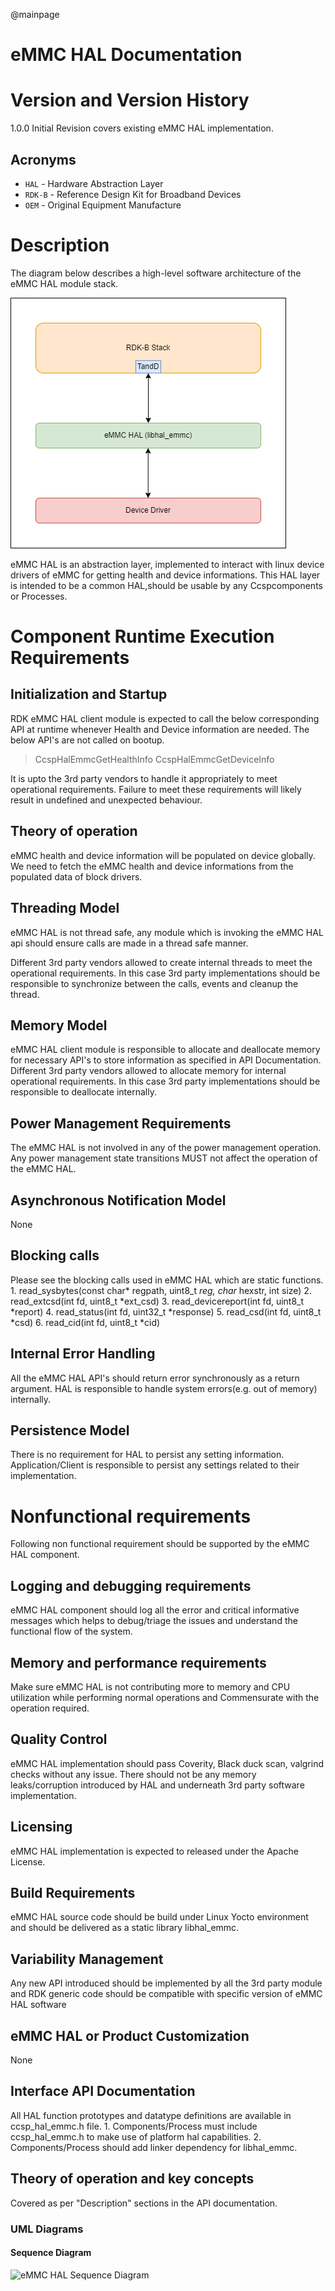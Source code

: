 @mainpage

# eMMC HAL Documentation

# Version and Version History


1.0.0 Initial Revision covers existing eMMC HAL implementation.

## Acronyms

- `HAL` \- Hardware Abstraction Layer
- `RDK-B` \- Reference Design Kit for Broadband Devices
- `OEM` \- Original Equipment Manufacture

# Description
The diagram below describes a high-level software architecture of the eMMC HAL module stack.

![eMMC HAL Architecture Diag](images/eMMC_HAL_Architetcture.png)

eMMC HAL is an abstraction layer, implemented to interact with linux device drivers of eMMC for getting health and device informations. This HAL layer is intended to be a common HAL,should be usable by any Ccspcomponents or Processes.

# Component Runtime Execution Requirements

## Initialization and Startup

RDK eMMC HAL client module is expected to call the below corresponding API at runtime whenever Health and Device information are needed. The below API's are not called on bootup.

> CcspHalEmmcGetHealthInfo
> CcspHalEmmcGetDeviceInfo

It is upto the 3rd party vendors to handle it appropriately to meet operational requirements. Failure to meet these requirements will likely result in undefined and unexpected behaviour.

## Theory of operation

eMMC health and device information will be populated on device globally. We need to fetch the eMMC health and device informations from the populated data of block drivers. 

## Threading Model

eMMC HAL is not thread safe, any module which is invoking the eMMC HAL api should ensure calls are made in a thread safe manner.

Different 3rd party vendors allowed to create internal threads to meet the operational requirements. In this case 3rd party implementations
should be responsible to synchronize between the calls, events and cleanup the thread.

## Memory Model

eMMC HAL client module is responsible to allocate and deallocate memory for necessary API's to store information as specified in API Documentation.
Different 3rd party vendors allowed to allocate memory for internal operational requirements. In this case 3rd party implementations should be responsible to deallocate internally.

## Power Management Requirements

The eMMC HAL is not involved in any of the power management operation. Any power management state transitions MUST not affect the operation of the eMMC HAL.

## Asynchronous Notification Model
None

## Blocking calls
Please see the blocking calls used in eMMC HAL which are static functions.
     1. read_sysbytes(const char* regpath, uint8_t *reg, char* hexstr, int size)
     2. read_extcsd(int fd, uint8_t *ext_csd)
     3. read_devicereport(int fd, uint8_t *report)
     4. read_status(int fd, uint32_t *response)
     5. read_csd(int fd, uint8_t *csd)
     6. read_cid(int fd, uint8_t *cid)

## Internal Error Handling

All the eMMC HAL API's should return error synchronously as a return argument. HAL is responsible to handle system errors(e.g. out of memory) internally.

## Persistence Model

There is no requirement for HAL to persist any setting information. Application/Client is responsible to persist any settings related to their implementation.

# Nonfunctional requirements

Following non functional requirement should be supported by the eMMC HAL component.

## Logging and debugging requirements

eMMC HAL component should log all the error and critical informative messages which helps to debug/triage the issues and understand the functional flow of the system.

## Memory and performance requirements

Make sure eMMC HAL is not contributing more to memory and CPU utilization while performing normal operations and Commensurate with the operation required.

## Quality Control

eMMC HAL implementation should pass Coverity, Black duck scan, valgrind checks without any issue. There should not be any memory leaks/corruption introduced by HAL and underneath 3rd party software implementation.

## Licensing

eMMC HAL implementation is expected to released under the Apache License.

## Build Requirements

eMMC HAL source code should be build under Linux Yocto environment and should be delivered as a static library libhal_emmc.

## Variability Management

Any new API introduced should be implemented by all the 3rd party module and RDK generic code should be compatible with specific version of eMMC HAL software

## eMMC HAL or Product Customization

None

## Interface API Documentation

All HAL function prototypes and datatype definitions are available in ccsp_hal_emmc.h file.
     1. Components/Process must include ccsp_hal_emmc.h to make use of platform hal capabilities.
     2. Components/Process should add linker dependency for libhal_emmc.

## Theory of operation and key concepts

Covered as per "Description" sections in the API documentation.

### UML Diagrams

#### Sequence Diagram

![eMMC HAL Sequence Diagram](eMMC_HAL_Sequence_Diagram.png)
